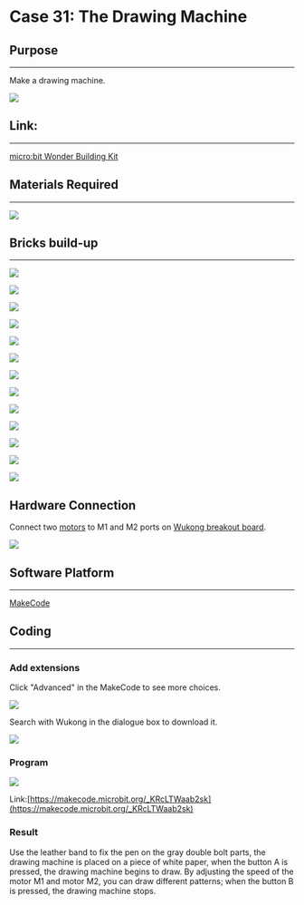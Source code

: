 # Case 31: The Drawing Machine

## Purpose
---
Make a drawing machine.
 
![](./images/Wonder-Building-Kit-case-31-01.png)

## Link: 
---
[micro:bit Wonder Building Kit](https://shop.elecfreaks.com/products/elecfreaks-micro-bit-32-in-1-wonder-building-kit-without-micro-bit-board?_pos=5&_sid=2094afd2f&_ss=r)

## Materials Required
---
![](./images/Wonder-Building-Kit-step-case-31-01.png)

## Bricks build-up
---

![](./images/Wonder-Building-Kit-step-case-31-02.png)

![](./images/Wonder-Building-Kit-step-case-31-03.png)

![](./images/Wonder-Building-Kit-step-case-31-04.png)

![](./images/Wonder-Building-Kit-step-case-31-05.png)

![](./images/Wonder-Building-Kit-step-case-31-06.png)

![](./images/Wonder-Building-Kit-step-case-31-07.png)

![](./images/Wonder-Building-Kit-step-case-31-08.png)

![](./images/Wonder-Building-Kit-step-case-31-09.png)

![](./images/Wonder-Building-Kit-step-case-31-10.png)

![](./images/Wonder-Building-Kit-step-case-31-11.png)

![](./images/Wonder-Building-Kit-step-case-31-12.png)

![](./images/Wonder-Building-Kit-step-case-31-13.png)

![](./images/Wonder-Building-Kit-step-case-31-14.png)

## Hardware Connection

Connect two [motors](https://www.elecfreaks.com/geekservo-motor-2kg-compatible-with-lego.html) to M1 and M2 ports on [Wukong breakout board](https://www.elecfreaks.com/wukong-board-with-lego-holder-for-micro-bit.html). 

![](./images/Wonder-Building-Kit-case-31-06.png)

## Software Platform
---
[MakeCode](https://makecode.microbit.org/)

## Coding
---
### Add extensions
Click "Advanced" in the MakeCode to see more choices.
 
![](./images/Wonder-Building-Kit-case-21-02.png)

Search with Wukong in the dialogue box to download it. 

![](./images/Wonder-Building-Kit-case-21-03.png)





### Program
 
![](./images/Wonder-Building-Kit-case-31-04.png)


Link:[https://makecode.microbit.org/_KRcLTWaab2sk](https://makecode.microbit.org/_KRcLTWaab2sk)

### Result

Use the leather band to fix the pen on the gray double bolt parts, the drawing machine is placed on a piece of white paper, when the button A is pressed, the drawing machine begins to draw. By adjusting the speed of the motor M1 and motor M2, you can draw different patterns; when the button B is pressed, the drawing machine stops.
